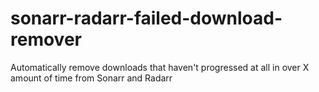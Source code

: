 # sonarr-radarr-failed-download-remover
Automatically remove downloads that haven't progressed at all in over X amount of time from Sonarr and Radarr
